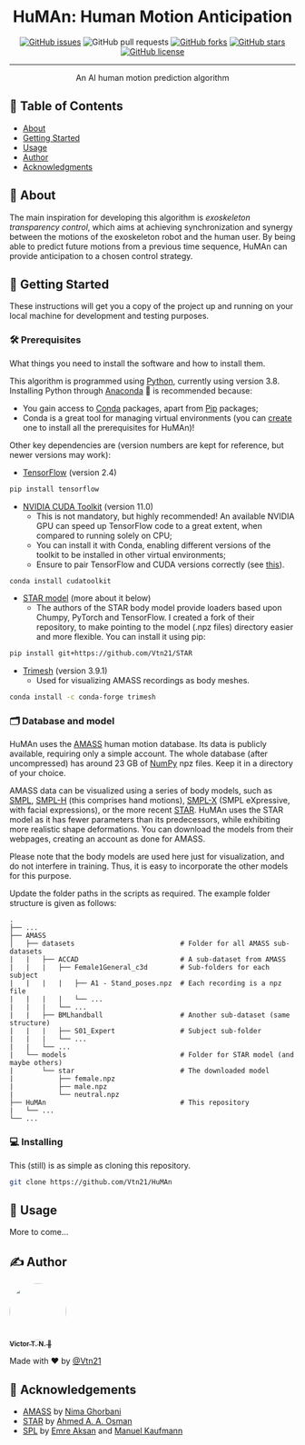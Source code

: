 <!-- <p align="center">
  <a href="" rel="noopener">
 <img width=200px height=200px src="https://i.imgur.com/6wj0hh6.jpg" alt="Project logo"></a>
</p> -->

<h1 align="center">HuMAn: Human Motion Anticipation</h1>

<div align="center">

  [![GitHub issues](https://img.shields.io/github/issues/Vtn21/HuMAn)](https://github.com/Vtn21/HuMAn/issues)
  ![GitHub pull requests](https://img.shields.io/github/issues-pr/Vtn21/HuMAn)
  [![GitHub forks](https://img.shields.io/github/forks/Vtn21/HuMAn)](https://github.com/Vtn21/HuMAn/network)
  [![GitHub stars](https://img.shields.io/github/stars/Vtn21/HuMAn)](https://github.com/Vtn21/HuMAn/stargazers)
  [![GitHub license](https://img.shields.io/github/license/Vtn21/HuMAn)](https://github.com/Vtn21/HuMAn/blob/main/LICENSE)

</div>

---

<p align="center"> An AI human motion prediction algorithm
    <br>
</p>

## 📝 Table of Contents
- [About](#about)
- [Getting Started](#getting_started)
- [Usage](#usage)
- [Author](#author)
- [Acknowledgments](#acknowledgement)

## 🧐 About <a name = "about"></a>
The main inspiration for developing this algorithm is *exoskeleton transparency control*, which aims at achieving synchronization and synergy between the motions of the exoskeleton robot and the human user. By being able to predict future motions from a previous time sequence, HuMAn can provide anticipation to a chosen control strategy.

## 🏁 Getting Started <a name = "getting_started"></a>
These instructions will get you a copy of the project up and running on your local machine for development and testing purposes.
<!-- See [deployment](#deployment) for notes on how to deploy the project on a live system. -->

### 🛠 Prerequisites
What things you need to install the software and how to install them.

This algorithm is programmed using [Python](https://www.python.org/), currently using version 3.8. Installing Python through [Anaconda](https://www.anaconda.com/products/individual) 🐍 is recommended because:

- You gain access to [Conda](https://anaconda.org/anaconda/repo) packages, apart from [Pip](https://pypi.org/) packages;
- Conda is a great tool for managing virtual environments (you can [create](https://docs.conda.io/projects/conda/en/latest/user-guide/tasks/manage-environments.html) one to install all the prerequisites for HuMAn)!

Other key dependencies are (version numbers are kept for reference, but newer versions may work):

- [TensorFlow](https://www.tensorflow.org/) (version 2.4)
```bash
pip install tensorflow
```

- [NVIDIA CUDA Toolkit](https://developer.nvidia.com/cuda-zone) (version 11.0)
  - This is not mandatory, but highly recommended! An available NVIDIA GPU can speed up TensorFlow code to a great extent, when compared to running solely on CPU;
  - You can install it with Conda, enabling different versions of the toolkit to be installed in other virtual environments;
  - Ensure to pair TensorFlow and CUDA versions correctly (see [this](https://www.tensorflow.org/install/gpu#software_requirements)).
```bash
conda install cudatoolkit
```

- [STAR model](https://github.com/Vtn21/STAR) (more about it below)
  - The authors of the STAR body model provide loaders based upon Chumpy, PyTorch and TensorFlow. I created a fork of their repository, to make pointing to the model (.npz files) directory easier and more flexible. You can install it using pip:

```bash
pip install git+https://github.com/Vtn21/STAR
```

- [Trimesh](https://trimsh.org/) (version 3.9.1)
  - Used for visualizing AMASS recordings as body meshes.

```bash
conda install -c conda-forge trimesh
```

### 🗂 Database and model

HuMAn uses the [AMASS](https://amass.is.tue.mpg.de/) human motion database. Its data is publicly available, requiring only a simple account. The whole database (after uncompressed) has around 23 GB of [NumPy](https://numpy.org/) npz files. Keep it in a directory of your choice.

AMASS data can be visualized using a series of body models, such as [SMPL](https://smpl.is.tue.mpg.de/), [SMPL-H](https://mano.is.tue.mpg.de/) (this comprises hand motions), [SMPL-X](https://smpl-x.is.tue.mpg.de/) (SMPL eXpressive, with facial expressions), or the more recent [STAR](https://star.is.tue.mpg.de/en). HuMAn uses the STAR model as it has fewer parameters than its predecessors, while exhibiting more realistic shape deformations. You can download the models from their webpages, creating an account as done for AMASS.

Please note that the body models are used here just for visualization, and do not interfere in training. Thus, it is easy to incorporate the other models for this purpose.

Update the folder paths in the scripts as required. The example folder structure is given as follows:

    .
    ├── ...
    ├── AMASS
    │   ├── datasets                          # Folder for all AMASS sub-datasets
    |   |   ├── ACCAD                         # A sub-dataset from AMASS
    |   |   |   ├── Female1General_c3d        # Sub-folders for each subject
    |   |   |   |   ├── A1 - Stand_poses.npz  # Each recording is a npz file
    |   |   |   |   └── ...
    |   |   |   └── ...
    |   |   ├── BMLhandball                   # Another sub-dataset (same structure)
    |   |   |   ├── S01_Expert                # Subject sub-folder
    |   |   |   └── ...
    |   |   └── ...
    |   └── models                            # Folder for STAR model (and maybe others)
    |       └── star                          # The downloaded model
    |           ├── female.npz
    |           ├── male.npz
    |           └── neutral.npz
    ├── HuMAn                                 # This repository
    |   └── ...
    └── ...

### 💻 Installing

This (still) is as simple as cloning this repository.

```bash
git clone https://github.com/Vtn21/HuMAn
```

<!-- End with an example of getting some data out of the system or using it for a little demo. -->

<!-- ## 🔧 Running the tests <a name = "tests"></a> -->
<!-- Explain how to run the automated tests for this system. -->

<!-- ### Break down into end to end tests
Explain what these tests test and why

```
Give an example
```

### And coding style tests
Explain what these tests test and why

```
Give an example
``` -->

## 🎈 Usage <a name="usage"></a>

More to come...

<!-- ## 🚀 Deployment <a name = "deployment"></a>
Add additional notes about how to deploy this on a live system. -->

<!-- ## ⛏️ Built Using <a name = "built_using"></a>
- [MongoDB](https://www.mongodb.com/) - Database
- [Express](https://expressjs.com/) - Server Framework
- [VueJs](https://vuejs.org/) - Web Framework
- [NodeJs](https://nodejs.org/en/) - Server Environment -->

## ✍️ Author <a name = "author"></a>

<a href="https://github.com/Vtn21">
 <img style="border-radius: 50%;" src="https://avatars.githubusercontent.com/u/13922299?s=460&u=2e2554bb02cc92028e5cba651b04459afd3c84fd&v=4" width="100px;" alt=""/>
 <br />
 <sub><b>Victor T. N. 🤖</b></sub></a>

Made with ❤️ by [@Vtn21](https://github.com/Vtn21)

<!-- [![Gmail Badge](https://img.shields.io/badge/-victor.noppeney@usp.br-c14438?style=flat-square&logo=Gmail&logoColor=white&link=mailto:victor.noppeney@usp.br)](mailto:victor.noppeney@usp.br) -->

<!-- -  - Idea & Initial work -->

<!-- See also the list of [contributors](https://github.com/kylelobo/The-Documentation-Compendium/contributors) who participated in this project. -->

## 🎉 Acknowledgements <a name = "acknowledgement"></a>
- [AMASS](https://github.com/nghorbani/amass) by [Nima Ghorbani](http://nghorbani.github.io/)
- [STAR](https://github.com/ahmedosman/STAR) by [Ahmed A. A. Osman](https://ps.is.mpg.de/person/aosman)
- [SPL](https://github.com/eth-ait/spl) by [Emre Aksan](https://ait.ethz.ch/people/eaksan/) and [Manuel Kaufmann](https://ait.ethz.ch/people/kamanuel/)
